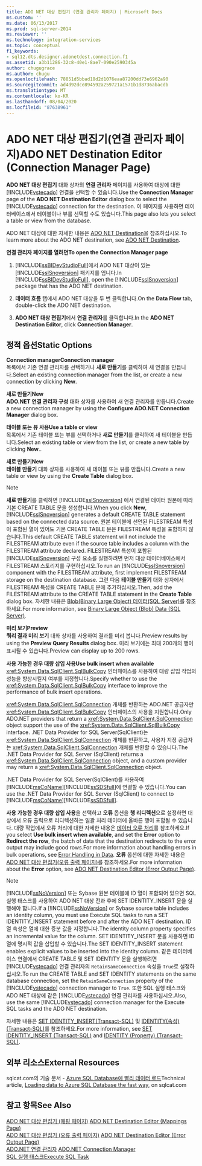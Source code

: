 ```yaml
---
title: ADO NET 대상 편집기 (연결 관리자 페이지) | Microsoft Docs
ms.custom: ''
ms.date: 06/13/2017
ms.prod: sql-server-2014
ms.reviewer: ''
ms.technology: integration-services
ms.topic: conceptual
f1_keywords:
- sql12.dts.designer.adonetdest.connection.f1
ms.assetid: a3b11286-32c8-40e1-8ae7-090e2590345a
author: chugugrace
ms.author: chugu
ms.openlocfilehash: 78851d5bbad18d2d1076eaa87200dd73e6962a90
ms.sourcegitcommit: ad4d92dce894592a259721a1571b1d8736abacdb
ms.translationtype: MT
ms.contentlocale: ko-KR
ms.lasthandoff: 08/04/2020
ms.locfileid: "87638961"
---
```

# <a name="ado-net-destination-editor-connection-manager-page"></a><span data-ttu-id="be85b-102">ADO NET 대상 편집기(연결 관리자 페이지)</span><span class="sxs-lookup"><span data-stu-id="be85b-102">ADO NET Destination Editor (Connection Manager Page)</span></span>
  <span data-ttu-id="be85b-103">**ADO NET 대상 편집기** 대화 상자의 **연결 관리자** 페이지를 사용하여 대상에 대한 [!INCLUDE[vstecado](../includes/vstecado-md.md)] 연결을 선택할 수 있습니다.</span><span class="sxs-lookup"><span data-stu-id="be85b-103">Use the **Connection Manager** page of the **ADO NET Destination Editor** dialog box to select the [!INCLUDE[vstecado](../includes/vstecado-md.md)] connection for the destination.</span></span> <span data-ttu-id="be85b-104">이 페이지를 사용하면 데이터베이스에서 테이블이나 뷰를 선택할 수도 있습니다.</span><span class="sxs-lookup"><span data-stu-id="be85b-104">This page also lets you select a table or view from the database.</span></span>  
  
 <span data-ttu-id="be85b-105">ADO NET 대상에 대한 자세한 내용은 [ADO NET Destination](data-flow/ado-net-destination.md)을 참조하십시오.</span><span class="sxs-lookup"><span data-stu-id="be85b-105">To learn more about the ADO NET destination, see [ADO NET Destination](data-flow/ado-net-destination.md).</span></span>  
  
 <span data-ttu-id="be85b-106">**연결 관리자 페이지를 열려면**</span><span class="sxs-lookup"><span data-stu-id="be85b-106">**To open the Connection Manager page**</span></span>  
  
1.  <span data-ttu-id="be85b-107">[!INCLUDE[ssBIDevStudioFull](../includes/ssbidevstudiofull-md.md)]에서 ADO NET 대상이 있는 [!INCLUDE[ssISnoversion](../includes/ssisnoversion-md.md)] 패키지를 엽니다.</span><span class="sxs-lookup"><span data-stu-id="be85b-107">In [!INCLUDE[ssBIDevStudioFull](../includes/ssbidevstudiofull-md.md)], open the [!INCLUDE[ssISnoversion](../includes/ssisnoversion-md.md)] package that has the ADO NET destination.</span></span>  
  
2.  <span data-ttu-id="be85b-108">**데이터 흐름** 탭에서 ADO NET 대상을 두 번 클릭합니다.</span><span class="sxs-lookup"><span data-stu-id="be85b-108">On the **Data Flow** tab, double-click the ADO NET destination.</span></span>  
  
3.  <span data-ttu-id="be85b-109">**ADO NET 대상 편집기**에서 **연결 관리자**를 클릭합니다.</span><span class="sxs-lookup"><span data-stu-id="be85b-109">In the **ADO NET Destination Editor**, click **Connection Manager**.</span></span>  
  
## <a name="static-options"></a><span data-ttu-id="be85b-110">정적 옵션</span><span class="sxs-lookup"><span data-stu-id="be85b-110">Static Options</span></span>  
 <span data-ttu-id="be85b-111">**Connection manager**</span><span class="sxs-lookup"><span data-stu-id="be85b-111">**Connection manager**</span></span>  
 <span data-ttu-id="be85b-112">목록에서 기존 연결 관리자를 선택하거나 **새로 만들기**를 클릭하여 새 연결을 만듭니다.</span><span class="sxs-lookup"><span data-stu-id="be85b-112">Select an existing connection manager from the list, or create a new connection by clicking **New**.</span></span>  
  
 <span data-ttu-id="be85b-113">**새로 만들기**</span><span class="sxs-lookup"><span data-stu-id="be85b-113">**New**</span></span>  
 <span data-ttu-id="be85b-114">**ADO.NET 연결 관리자 구성** 대화 상자를 사용하여 새 연결 관리자를 만듭니다.</span><span class="sxs-lookup"><span data-stu-id="be85b-114">Create a new connection manager by using the **Configure ADO.NET Connection Manager** dialog box.</span></span>  
  
 <span data-ttu-id="be85b-115">**테이블 또는 뷰 사용**</span><span class="sxs-lookup"><span data-stu-id="be85b-115">**Use a table or view**</span></span>  
 <span data-ttu-id="be85b-116">목록에서 기존 테이블 또는 뷰를 선택하거나 **새로 만들기**를 클릭하여 새 테이블을 만듭니다.</span><span class="sxs-lookup"><span data-stu-id="be85b-116">Select an existing table or view from the list, or create a new table by clicking **New**..</span></span>  
  
 <span data-ttu-id="be85b-117">**새로 만들기**</span><span class="sxs-lookup"><span data-stu-id="be85b-117">**New**</span></span>  
 <span data-ttu-id="be85b-118">**테이블 만들기** 대화 상자를 사용하여 새 테이블 또는 뷰를 만듭니다.</span><span class="sxs-lookup"><span data-stu-id="be85b-118">Create a new table or view by using the **Create Table** dialog box.</span></span>  
  
> [!NOTE]  
>  <span data-ttu-id="be85b-119">**새로 만들기**를 클릭하면 [!INCLUDE[ssISnoversion](../includes/ssisnoversion-md.md)] 에서 연결된 데이터 원본에 따라 기본 CREATE TABLE 문을 생성합니다.</span><span class="sxs-lookup"><span data-stu-id="be85b-119">When you click **New**, [!INCLUDE[ssISnoversion](../includes/ssisnoversion-md.md)] generates a default CREATE TABLE statement based on the connected data source.</span></span> <span data-ttu-id="be85b-120">원본 테이블에 선언된 FILESTREAM 특성이 포함된 열이 있어도 기본 CREATE TABLE 문은 FILESTREAM 특성을 포함하지 않습니다.</span><span class="sxs-lookup"><span data-stu-id="be85b-120">This default CREATE TABLE statement will not include the FILESTREAM attribute even if the source table includes a column with the FILESTREAM attribute declared.</span></span> <span data-ttu-id="be85b-121">FILESTREAM 특성이 포함된 [!INCLUDE[ssISnoversion](../includes/ssisnoversion-md.md)] 구성 요소를 실행하려면 먼저 대상 데이터베이스에서 FILESTREAM 스토리지를 구현하십시오.</span><span class="sxs-lookup"><span data-stu-id="be85b-121">To run an [!INCLUDE[ssISnoversion](../includes/ssisnoversion-md.md)] component with the FILESTREAM attribute, first implement FILESTREAM storage on the destination database.</span></span> <span data-ttu-id="be85b-122">그런 다음 **테이블 만들기** 대화 상자에서 FILESTREAM 특성을 CREATE TABLE 문에 추가하십시오.</span><span class="sxs-lookup"><span data-stu-id="be85b-122">Then, add the FILESTREAM attribute to the CREATE TABLE statement in the **Create Table** dialog box.</span></span> <span data-ttu-id="be85b-123">자세한 내용은 [Blob&#40;Binary Large Object&#41; 데이터&#40;SQL Server&#41;](../relational-databases/blob/binary-large-object-blob-data-sql-server.md)를 참조하세요.</span><span class="sxs-lookup"><span data-stu-id="be85b-123">For more information, see [Binary Large Object &#40;Blob&#41; Data &#40;SQL Server&#41;](../relational-databases/blob/binary-large-object-blob-data-sql-server.md).</span></span>  
  
 <span data-ttu-id="be85b-124">**미리 보기**</span><span class="sxs-lookup"><span data-stu-id="be85b-124">**Preview**</span></span>  
 <span data-ttu-id="be85b-125">**쿼리 결과 미리 보기** 대화 상자를 사용하여 결과를 미리 봅니다.</span><span class="sxs-lookup"><span data-stu-id="be85b-125">Preview results by using the **Preview Query Results** dialog box.</span></span> <span data-ttu-id="be85b-126">미리 보기에는 최대 200개의 행이 표시될 수 있습니다.</span><span class="sxs-lookup"><span data-stu-id="be85b-126">Preview can display up to 200 rows.</span></span>  
  
 <span data-ttu-id="be85b-127">**사용 가능한 경우 대량 삽입 사용**</span><span class="sxs-lookup"><span data-stu-id="be85b-127">**Use bulk insert when available**</span></span>  
 <span data-ttu-id="be85b-128"><xref:System.Data.SqlClient.SqlBulkCopy> 인터페이스를 사용하여 대량 삽입 작업의 성능을 향상시킬지 여부를 지정합니다.</span><span class="sxs-lookup"><span data-stu-id="be85b-128">Specify whether to use the <xref:System.Data.SqlClient.SqlBulkCopy> interface to improve the performance of bulk insert operations.</span></span>  
  
 <span data-ttu-id="be85b-129"><xref:System.Data.SqlClient.SqlConnection> 개체를 반환하는 ADO.NET 공급자만 <xref:System.Data.SqlClient.SqlBulkCopy> 인터페이스의 사용을 지원합니다.</span><span class="sxs-lookup"><span data-stu-id="be85b-129">Only ADO.NET providers that return a <xref:System.Data.SqlClient.SqlConnection> object support the use of the <xref:System.Data.SqlClient.SqlBulkCopy> interface.</span></span> <span data-ttu-id="be85b-130">.NET Data Provider for SQL Server(SqlClient)는 <xref:System.Data.SqlClient.SqlConnection> 개체를 반환하고, 사용자 지정 공급자는 <xref:System.Data.SqlClient.SqlConnection> 개체를 반환할 수 있습니다.</span><span class="sxs-lookup"><span data-stu-id="be85b-130">The .NET Data Provider for SQL Server (SqlClient) returns a <xref:System.Data.SqlClient.SqlConnection> object, and a custom provider may return a <xref:System.Data.SqlClient.SqlConnection> object.</span></span>  
  
 <span data-ttu-id="be85b-131">.NET Data Provider for SQL Server(SqlClient)를 사용하여 [!INCLUDE[msCoName](../includes/msconame-md.md)][!INCLUDE[ssSDSfull](../includes/sssdsfull-md.md)]에 연결할 수 있습니다.</span><span class="sxs-lookup"><span data-stu-id="be85b-131">You can use the .NET Data Provider for SQL Server (SqlClient) to connect to [!INCLUDE[msCoName](../includes/msconame-md.md)][!INCLUDE[ssSDSfull](../includes/sssdsfull-md.md)].</span></span>  
  
 <span data-ttu-id="be85b-132">**사용 가능한 경우 대량 삽입 사용**을 선택하고 **오류** 옵션을 **행 리디렉션**으로 설정하면 대상에서 오류 출력으로 리디렉션하는 일괄 처리 데이터에 올바른 행이 포함될 수 있습니다. 대량 작업에서 오류 처리에 대한 자세한 내용은 [데이터 오류 처리](data-flow/error-handling-in-data.md)를 참조하세요.</span><span class="sxs-lookup"><span data-stu-id="be85b-132">If you select **Use bulk insert when available**, and set the **Error** option to **Redirect the row**, the batch of data that the destination redirects to the error output may include good rows.For more information about handling errors in bulk operations, see [Error Handling in Data](data-flow/error-handling-in-data.md).</span></span> <span data-ttu-id="be85b-133">**오류** 옵션에 대한 자세한 내용은 [ADO NET 대상 편집기&#40;오류 출력 페이지&#41;](../../2014/integration-services/ado-net-destination-editor-error-output-page.md)를 참조하세요.</span><span class="sxs-lookup"><span data-stu-id="be85b-133">For more information about the **Error** option, see [ADO NET Destination Editor &#40;Error Output Page&#41;](../../2014/integration-services/ado-net-destination-editor-error-output-page.md).</span></span>  
  
> [!NOTE]  
>  <span data-ttu-id="be85b-134">[!INCLUDE[ssNoVersion](../includes/ssnoversion-md.md)] 또는 Sybase 원본 테이블에 ID 열이 포함되어 있으면 SQL 실행 태스크를 사용하여 ADO NET 대상 전과 후에 SET IDENTITY_INSERT 문을 실행해야 합니다.</span><span class="sxs-lookup"><span data-stu-id="be85b-134">If a [!INCLUDE[ssNoVersion](../includes/ssnoversion-md.md)] or Sybase source table includes an identity column, you must use Execute SQL tasks to run a SET IDENTITY_INSERT statement before and after the ADO NET destination.</span></span> <span data-ttu-id="be85b-135">ID 열 속성은 열에 대한 증분 값을 지정합니다.</span><span class="sxs-lookup"><span data-stu-id="be85b-135">The identity column property specifies an incremental value for the column.</span></span> <span data-ttu-id="be85b-136">SET IDENTITY_INSERT 문을 사용하면 ID 열에 명시적 값을 삽입할 수 있습니다.</span><span class="sxs-lookup"><span data-stu-id="be85b-136">The SET IDENTITY_INSERT statement enables explicit values to be inserted into the identity column.</span></span> <span data-ttu-id="be85b-137">같은 데이터베이스 연결에서 CREATE TABLE 및 SET IDENTITY 문을 실행하려면 [!INCLUDE[vstecado](../includes/vstecado-md.md)] 연결 관리자의 `RetainSameConnection` 속성을 `True`로 설정하십시오.</span><span class="sxs-lookup"><span data-stu-id="be85b-137">To run the CREATE TABLE and SET IDENTITY statements on the same database connection, set the `RetainSameConnection` property of the [!INCLUDE[vstecado](../includes/vstecado-md.md)] connection manager to `True`.</span></span> <span data-ttu-id="be85b-138">또한 SQL 실행 태스크와 ADO NET 대상에 같은 [!INCLUDE[vstecado](../includes/vstecado-md.md)] 연결 관리자를 사용하십시오.</span><span class="sxs-lookup"><span data-stu-id="be85b-138">Also, use the same [!INCLUDE[vstecado](../includes/vstecado-md.md)] connection manager for the Execute SQL tasks and the ADO NET destination.</span></span>  
>   
>  <span data-ttu-id="be85b-139">자세한 내용은 [SET IDENTITY_INSERT&#40;Transact-SQL&#41;](/sql/t-sql/statements/set-identity-insert-transact-sql) 및 [IDENTITY&#40;속성&#41;&#40;Transact-SQL&#41;](/sql/t-sql/statements/create-table-transact-sql-identity-property)를 참조하세요.</span><span class="sxs-lookup"><span data-stu-id="be85b-139">For more information, see [SET IDENTITY_INSERT &#40;Transact-SQL&#41;](/sql/t-sql/statements/set-identity-insert-transact-sql) and [IDENTITY &#40;Property&#41; &#40;Transact-SQL&#41;](/sql/t-sql/statements/create-table-transact-sql-identity-property).</span></span>  
  
## <a name="external-resources"></a><span data-ttu-id="be85b-140">외부 리소스</span><span class="sxs-lookup"><span data-stu-id="be85b-140">External Resources</span></span>  
 <span data-ttu-id="be85b-141">sqlcat.com의 기술 문서 - [Azure SQL Database에 빨리 데이터 로드](https://go.microsoft.com/fwlink/?LinkId=244333)</span><span class="sxs-lookup"><span data-stu-id="be85b-141">Technical article, [Loading data to Azure SQL Database the fast way](https://go.microsoft.com/fwlink/?LinkId=244333), on sqlcat.com</span></span>  
  
## <a name="see-also"></a><span data-ttu-id="be85b-142">참고 항목</span><span class="sxs-lookup"><span data-stu-id="be85b-142">See Also</span></span>  
 <span data-ttu-id="be85b-143">[ADO NET 대상 편집기 &#40;매핑 페이지&#41;](../../2014/integration-services/ado-net-destination-editor-mappings-page.md) </span><span class="sxs-lookup"><span data-stu-id="be85b-143">[ADO NET Destination Editor &#40;Mappings Page&#41;](../../2014/integration-services/ado-net-destination-editor-mappings-page.md) </span></span>  
 <span data-ttu-id="be85b-144">[ADO NET 대상 편집기 &#40;오류 출력 페이지&#41;](../../2014/integration-services/ado-net-destination-editor-error-output-page.md) </span><span class="sxs-lookup"><span data-stu-id="be85b-144">[ADO NET Destination Editor &#40;Error Output Page&#41;](../../2014/integration-services/ado-net-destination-editor-error-output-page.md) </span></span>  
 <span data-ttu-id="be85b-145">[ADO.NET 연결 관리자](connection-manager/ado-net-connection-manager.md) </span><span class="sxs-lookup"><span data-stu-id="be85b-145">[ADO.NET Connection Manager](connection-manager/ado-net-connection-manager.md) </span></span>  
 [<span data-ttu-id="be85b-146">SQL 실행 태스크</span><span class="sxs-lookup"><span data-stu-id="be85b-146">Execute SQL Task</span></span>](control-flow/execute-sql-task.md)  
  
  
